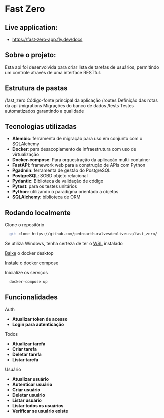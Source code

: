 # Fast Zero

## Live application: 
  - https://fast-zero-app.fly.dev/docs

## Sobre o projeto: 
Esta api foi desenvolvida para criar lista de tarefas de usuários, permitindo um controle através de uma interface RESTful. 

## Estrutura de pastas 
/fast_zero Código-fonte principal da aplicação 
  /routes Definição das rotas da api
/migrations Migrações do banco de dados 
/tests Testes automatizados garantindo a qualidade

## Tecnologias utilizadas 
- **Alembic**: ferramenta de migração para uso em conjunto com o SQLAlchemy
- **Docker**: para desacoplamento de infraestrutura com uso de virtualização
- **Docker-compose**: Para orquestração da aplicação multi-container 
- **FastAPI**: framework web para a construção de APIs com Python
- **Pgadmin**: ferramenta de gestão do PostgreSQL
- **PostgreSQL**: SGBD objeto relacional
- **Pydantic**: Biblioteca de validação de código
- **Pytest**: para os testes unitários
- **Python**: utilizando o paradigma orientado a objetos
- **SQLAlchemy**: biblioteca de ORM

## Rodando localmente
Clone o repositório
```bash
  git clone https://github.com/pedroarthuralvesdeoliveira/fast_zero/ 
```

Se utiliza Windows, tenha certeza de ter o [WSL]([url](https://learn.microsoft.com/pt-br/windows/wsl/install)) instalado  

[Baixe]([url](https://docs.docker.com/get-docker/)) o docker desktop

[Instale]([url](https://docs.docker.com/compose/install/)) o docker compose

Inicialize os serviços
```bash
  docker-compose up
```

## Funcionalidades
Auth
  - **Atualizar token de acesso**
  - **Login para autenticação**

Todos
  - **Atualizar tarefa**
  - **Criar tarefa**
  - **Deletar tarefa**
  - **Listar tarefa**

Usuário
  - **Atualizar usuário**
  - **Autenticar usuário**
  - **Criar usuário**
  - **Deletar usuário**
  - **Listar usuário**
  - **Listar todos os usuários**
  - **Verificar se usuário existe**
